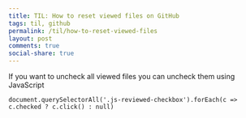 ```yaml
---
title: TIL: How to reset viewed files on GitHub
tags: til, github
permalink: /til/how-to-reset-viewed-files
layout: post
comments: true
social-share: true
---
```


If you want to uncheck all viewed files you can uncheck them using JavaScript

```
document.querySelectorAll('.js-reviewed-checkbox').forEach(c => c.checked ? c.click() : null)
```